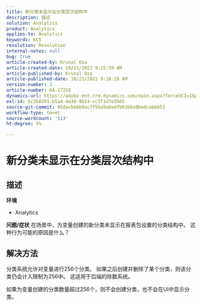 ```yaml
---
title: 新分类未显示在分类层次结构中
description: 描述
solution: Analytics
product: Analytics
applies-to: Analytics
keywords: KCS
resolution: Resolution
internal-notes: null
bug: true
article-created-by: Krunal Oza
article-created-date: 10/21/2022 9:15:59 AM
article-published-by: Krunal Oza
article-published-date: 10/21/2022 9:18:28 AM
version-number: 3
article-number: KA-17255
dynamics-url: https://adobe-ent.crm.dynamics.com/main.aspx?forceUCI=1&pagetype=entityrecord&etn=knowledgearticle&id=8dff38f6-2051-ed11-bba2-0022480867fb
exl-id: bc3b8201-b5a4-4a3d-9b14-cc3f1d7e5b02
source-git-commit: 05dacbb6b8ac7f5ba9a6edfb63bba9bedcabb653
workflow-type: tm+mt
source-wordcount: '113'
ht-degree: 5%

---
```


# 新分类未显示在分类层次结构中

## 描述

<b>环境</b>
- Analytics



<b>问题/症状</b>
在场景中，为变量创建的新分类未显示在报表包设置的分类结构中。 这种行为可能的原因是什么？


## 解决方法


分类系统允许对变量进行256个分类。 如果之后创建并删除了某个分类，则该分类仍会计入限制为256中。 这适用于后端的除数系统。

如果为变量创建的分类数量超过256个，则不会创建分类，也不会在UI中显示分类。
